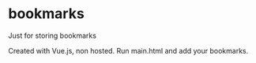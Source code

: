 # bookmarks
Just for storing bookmarks 

Created with Vue.js, non hosted.
Run main.html and add your bookmarks.
